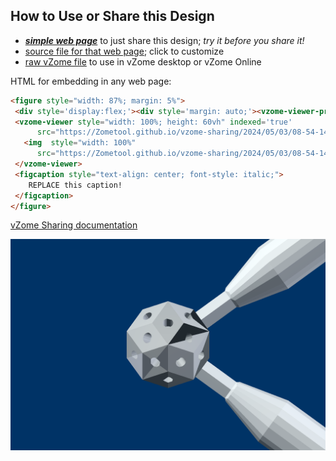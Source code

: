 
## How to Use or Share this Design

 - [***simple web page***](<https://Zometool.github.io/vzome-sharing/2024/05/03/08-54-14-BigZomeSteveArch/>) to just share this design; *try it before you share it!*
 - [source file for that web page](<https://github.com/Zometool/vzome-sharing/edit/main/2024/05/03/08-54-14-BigZomeSteveArch/index.md>); click to customize
 - [raw vZome file](<https://raw.githubusercontent.com/Zometool/vzome-sharing/main/2024/05/03/08-54-14-BigZomeSteveArch/BigZomeSteveArch.vZome>) to use in vZome desktop or vZome Online
 
 HTML for embedding in any web page:
 ```html
<figure style="width: 87%; margin: 5%">
  <div style='display:flex;'><div style='margin: auto;'><vzome-viewer-previous label='prev step'></vzome-viewer-previous><vzome-viewer-next label='next step'></vzome-viewer-next></div></div>
  <vzome-viewer style="width: 100%; height: 60vh" indexed='true'
       src="https://Zometool.github.io/vzome-sharing/2024/05/03/08-54-14-BigZomeSteveArch/BigZomeSteveArch.vZome" >
    <img  style="width: 100%"
       src="https://Zometool.github.io/vzome-sharing/2024/05/03/08-54-14-BigZomeSteveArch/BigZomeSteveArch.png" >
  </vzome-viewer>
  <figcaption style="text-align: center; font-style: italic;">
     REPLACE this caption!
  </figcaption>
</figure>

 ```

[vZome Sharing documentation](https://vzome.github.io/vzome/sharing.html#how-it-works)

![Image](<BigZomeSteveArch.png>)

